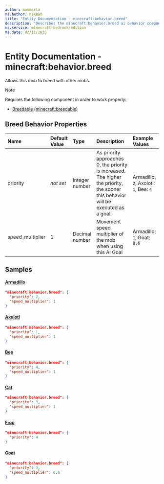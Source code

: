 ```yaml
---
author: mammerla
ms.author: mikeam
title: "Entity Documentation - minecraft:behavior.breed"
description: "Describes the minecraft:behavior.breed ai behavior component"
ms.service: minecraft-bedrock-edition
ms.date: 02/11/2025 
---
```


# Entity Documentation - minecraft:behavior.breed

Allows this mob to breed with other mobs.

> [!Note]
> Requires the following component in order to work properly:
> 
> * [Breedable (minecraft:breedable)](../EntityComponents/minecraftComponent_breedable.md)
> 

## Breed Behavior Properties

|Name       |Default Value |Type |Description |Example Values |
|:----------|:-------------|:----|:-----------|:------------- |
| priority | *not set* | Integer number | As priority approaches 0, the priority is increased. The higher the priority, the sooner this behavior will be executed as a goal. | Armadillo: `2`, Axolotl: `1`, Bee: `4` | 
| speed_multiplier | 1 | Decimal number | Movement speed multiplier of the mob when using this AI Goal | Armadillo: `1`, Goat: `0.6` | 

## Samples

#### [Armadillo](https://github.com/Mojang/bedrock-samples/tree/preview/behavior_pack/entities/armadillo.json)


```json
"minecraft:behavior.breed": {
  "priority": 2,
  "speed_multiplier": 1
}
```

#### [Axolotl](https://github.com/Mojang/bedrock-samples/tree/preview/behavior_pack/entities/axolotl.json)


```json
"minecraft:behavior.breed": {
  "priority": 1,
  "speed_multiplier": 1
}
```

#### [Bee](https://github.com/Mojang/bedrock-samples/tree/preview/behavior_pack/entities/bee.json)


```json
"minecraft:behavior.breed": {
  "priority": 4,
  "speed_multiplier": 1
}
```

#### [Cat](https://github.com/Mojang/bedrock-samples/tree/preview/behavior_pack/entities/cat.json)


```json
"minecraft:behavior.breed": {
  "priority": 3,
  "speed_multiplier": 1
}
```

#### [Frog](https://github.com/Mojang/bedrock-samples/tree/preview/behavior_pack/entities/frog.json)


```json
"minecraft:behavior.breed": {
  "priority": 4
}
```

#### [Goat](https://github.com/Mojang/bedrock-samples/tree/preview/behavior_pack/entities/goat.json)


```json
"minecraft:behavior.breed": {
  "priority": 3,
  "speed_multiplier": 0.6
}
```
